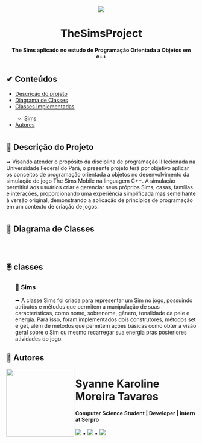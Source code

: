 <div align="center">
  <img src ="https://github.com/syannekaroline/TheSimsMobile/assets/87232098/d815836e-9ecf-4669-ac4a-e3ff76b7b5c4" />
  <h1>TheSimsProject</h1>
  
  **The Sims aplicado no estudo de Programação Orientada a Objetos em c++**
</div>

<h1></h1>

<h2>&#x2714 Conteúdos</h2>
<ul type="pointer">
  <li><a href="#descricao">Descrição do projeto</a></li>
  <li><a href="#diagramaclasses">Diagrama de Classes</a></li>
  <li><a href="#classes">Classes Implementadas</a></li>
  <ul>
    <li><a href="#sims">Sims</a></li>
  </ul>
  <li><a href="#authors">Autores</a></li>
</ul>

<h1></h1>

<h2><a name="descricao">&#x1F4D6 Descrição do Projeto</a></h2>
<p>➥ Visando atender o propósito da disciplina de programação II lecionada na Universidade Federal do Pará, o presente projeto terá por objetivo aplicar os conceitos de programação orientada a objetos no desenvolvimento da simulação do jogo The Sims Mobile na linguagem C++. A simulação permitirá aos usuários criar e gerenciar seus próprios Sims, casas, famílias e interações, proporcionando uma experiência simplificada mas semelhante à versão original, demonstrando a aplicação de princípios de programação em um contexto de criação de jogos.</p>

<h1></h1>

<h2><a name="diagramaclasses">📃 Diagrama de Classes</a></h2>
<span><br/>
<div align="center">
<img src = ""/>

</div>
<h1></h1>

<h2><a name="classes">🖲️ classes</a></h2>
<ul type="none">
  <li><h3><a name="sims">💃 Sims</a></h3>
  
  <p>➥ A classe Sims foi criada para representar um Sim no jogo, possuindo atributos e métodos que permitem a manipulação de suas características, como nome, sobrenome, gênero, tonalidade da pele e energia. Para isso, foram implementados dois construtores, métodos set e get, além de métodos que permitem ações básicas como obter a visão geral sobre o Sim ou mesmo recarregar sua energia pras posteriores atividades do jogo. </p>

  </li>

</ul>


<h2><a name="authors">&#x1F465 Autores</a></h2>
  
<!-- Syanne's Profile -->  
<a href="https://github.com/syannekaroline"><img src="https://user-images.githubusercontent.com/84668196/178507721-c9f1533c-65ac-4f4e-9d8e-a1a343645571.png" width="180px" height="180px" align="left"></a> 
<h1>Syanne Karoline Moreira Tavares</h1>
<strong>Computer Science Student | Developer | intern at Serpro </strong>
<br/><br/>
<a href="https://instagram.com/syanne_karoline/" target="_blank"><img src="https://img.shields.io/badge/-Instagram-%23E4405F?style=for-the-badge&logo=instagram&logoColor=white" target="_blank"></a>
•
<a href = "mailto:syannekaroline@gmail.com"><img src="https://img.shields.io/badge/-Gmail-%23333?style=for-the-badge&logo=gmail&logoColor=white" target="_blank"></a>
•
<a href="https://www.linkedin.com/in/syanne-tavares-040b31225" target="_blank"><img src="https://img.shields.io/badge/-LinkedIn-%230077B5?style=for-the-badge&logo=linkedin&logoColor=white" target="_blank"></a>
